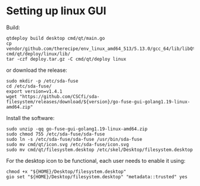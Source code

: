 # Setting up linux GUI

Build:
```
qtdeploy build desktop cmd/qt/main.go
cp vendor/github.com/therecipe/env_linux_amd64_513/5.13.0/gcc_64/lib/libQt5QuickShapes.* cmd/qt/deploy/linux/lib/
tar -czf deploy.tar.gz -C cmd/qt/deploy linux
```

or download the release:
```
sudo mkdir -p /etc/sda-fuse
cd /etc/sda-fuse/
export version=v1.4.1
wget "https://github.com/CSCfi/sda-filesystem/releases/download/${version}/go-fuse-gui-golang1.19-linux-amd64.zip"
```

Install the software:
```
sudo unzip -qq go-fuse-gui-golang1.19-linux-amd64.zip
sudo chmod 755 /etc/sda-fuse/sda-fuse
sudo ln -s /etc/sda-fuse/sda-fuse /usr/bin/sda-fuse
sudo mv cmd/qt/icon.svg /etc/sda-fuse/icon.svg
sudo mv cmd/qt/filesystem.desktop /etc/skel/Desktop/filesystem.desktop
```

For the desktop icon to be functional, each user needs to enable it using:
```
chmod +x "${HOME}/Desktop/filesystem.desktop"
gio set "${HOME}/Desktop/filesystem.desktop" "metadata::trusted" yes
```
